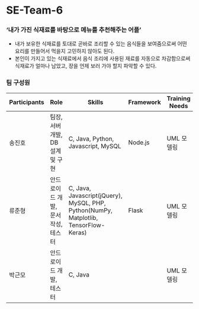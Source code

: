 # SE-Team-6

### ‘내가 가진 식재료를 바탕으로 메뉴를 추천해주는 어플’
- 내가 보유한 식재료를 토대로 곧바로 조리할 수 있는 음식들을 보여줌으로써 어떤 요리를 만들어서 먹을지 고민하지 않아도 된다.
- 본인이 가지고 있는 식재료에서 음식 조리에 사용된 재료를 자동으로 차감함으로써 식재료가 얼마나 남았고, 장을 언제 보러 가야 할지 파악할 수 있다.

### 팀 구성원
| Participants | Role | Skills | Framework | Training Needs |
|---|---|---|---|---|
| 송진호 | 팀장, 서버 개발, DB 설계 및 구현 | C, Java, Python, Javascript, MySQL | Node.js | UML 모델링 |
| 류준형 | 안드로이드 개발, 문서 작성, 테스터 | C, Java, Javascript(jQuery), MySQL, PHP, Python(NumPy, Matplotlib, TensorFlow-Keras) | Flask | UML 모델링 |
| 박근모 | 안드로이드 개발, 테스터| C, Java | | UML 모델링 |
